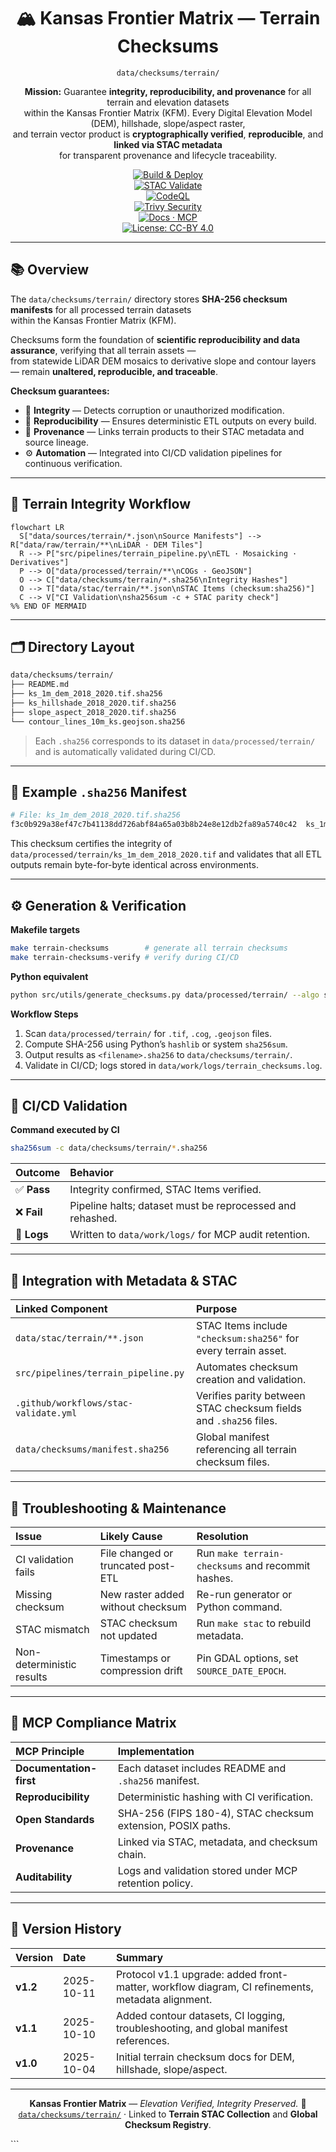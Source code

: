 <div align="center">

# 🏔️ Kansas Frontier Matrix — Terrain Checksums  
`data/checksums/terrain/`

**Mission:** Guarantee **integrity, reproducibility, and provenance** for all terrain and elevation datasets  
within the Kansas Frontier Matrix (KFM). Every Digital Elevation Model (DEM), hillshade, slope/aspect raster,  
and terrain vector product is **cryptographically verified**, **reproducible**, and **linked via STAC metadata**  
for transparent provenance and lifecycle traceability.

[![Build & Deploy](https://img.shields.io/github/actions/workflow/status/bartytime4life/Kansas-Frontier-Matrix/site.yml?label=Build%20%26%20Deploy)](../../../.github/workflows/site.yml)  
[![STAC Validate](https://img.shields.io/badge/STAC-validate-blue)](../../../.github/workflows/stac-validate.yml)  
[![CodeQL](https://img.shields.io/github/actions/workflow/status/bartytime4life/Kansas-Frontier-Matrix/codeql.yml?label=CodeQL)](../../../.github/workflows/codeql.yml)  
[![Trivy Security](https://img.shields.io/github/actions/workflow/status/bartytime4life/Kansas-Frontier-Matrix/trivy.yml?label=Trivy%20Security)](../../../.github/workflows/trivy.yml)  
[![Docs · MCP](https://img.shields.io/badge/Docs-MCP-blue)](../../../docs/)  
[![License: CC-BY 4.0](https://img.shields.io/badge/License-CC--BY%204.0-green)](../../../LICENSE)

</div>

---

## 📚 Overview

The `data/checksums/terrain/` directory stores **SHA-256 checksum manifests** for all processed terrain datasets  
within the Kansas Frontier Matrix (KFM).  

Checksums form the foundation of **scientific reproducibility and data assurance**, verifying that all terrain assets —  
from statewide LiDAR DEM mosaics to derivative slope and contour layers — remain **unaltered, reproducible, and traceable**.

**Checksum guarantees:**
- 🧱 **Integrity** — Detects corruption or unauthorized modification.  
- 🔁 **Reproducibility** — Ensures deterministic ETL outputs on every build.  
- 🔗 **Provenance** — Links terrain products to their STAC metadata and source lineage.  
- ⚙️ **Automation** — Integrated into CI/CD validation pipelines for continuous verification.  

---

## 🧭 Terrain Integrity Workflow

```mermaid
flowchart LR
  S["data/sources/terrain/*.json\nSource Manifests"] --> R["data/raw/terrain/**\nLiDAR · DEM Tiles"]
  R --> P["src/pipelines/terrain_pipeline.py\nETL · Mosaicking · Derivatives"]
  P --> O["data/processed/terrain/**\nCOGs · GeoJSON"]
  O --> C["data/checksums/terrain/*.sha256\nIntegrity Hashes"]
  O --> T["data/stac/terrain/**.json\nSTAC Items (checksum:sha256)"]
  C --> V["CI Validation\nsha256sum -c + STAC parity check"]
%% END OF MERMAID
````

<!-- END OF MERMAID -->

---

## 🗂️ Directory Layout

```bash
data/checksums/terrain/
├── README.md
├── ks_1m_dem_2018_2020.tif.sha256
├── ks_hillshade_2018_2020.tif.sha256
├── slope_aspect_2018_2020.tif.sha256
└── contour_lines_10m_ks.geojson.sha256
```

> Each `.sha256` corresponds to its dataset in `data/processed/terrain/`
> and is automatically validated during CI/CD.

---

## 🧮 Example `.sha256` Manifest

```bash
# File: ks_1m_dem_2018_2020.tif.sha256
f3c0b929a38ef47c7b41138dd726abf84a65a03b8b24e8e12db2fa89a5740c42  ks_1m_dem_2018_2020.tif
```

This checksum certifies the integrity of
`data/processed/terrain/ks_1m_dem_2018_2020.tif`
and validates that all ETL outputs remain byte-for-byte identical across environments.

---

## ⚙️ Generation & Verification

**Makefile targets**

```bash
make terrain-checksums        # generate all terrain checksums
make terrain-checksums-verify # verify during CI/CD
```

**Python equivalent**

```bash
python src/utils/generate_checksums.py data/processed/terrain/ --algo sha256
```

**Workflow Steps**

1. Scan `data/processed/terrain/` for `.tif`, `.cog`, `.geojson` files.
2. Compute SHA-256 using Python’s `hashlib` or system `sha256sum`.
3. Output results as `<filename>.sha256` to `data/checksums/terrain/`.
4. Validate in CI/CD; logs stored in `data/work/logs/terrain_checksums.log`.

---

## 🧰 CI/CD Validation

**Command executed by CI**

```bash
sha256sum -c data/checksums/terrain/*.sha256
```

| Outcome     | Behavior                                                  |
| :---------- | :-------------------------------------------------------- |
| ✅ **Pass**  | Integrity confirmed, STAC Items verified.                 |
| ❌ **Fail**  | Pipeline halts; dataset must be reprocessed and rehashed. |
| 🧾 **Logs** | Written to `data/work/logs/` for MCP audit retention.     |

---

## 🔗 Integration with Metadata & STAC

| Linked Component                      | Purpose                                                           |
| :------------------------------------ | :---------------------------------------------------------------- |
| `data/stac/terrain/**.json`           | STAC Items include `"checksum:sha256"` for every terrain asset.   |
| `src/pipelines/terrain_pipeline.py`   | Automates checksum creation and validation.                       |
| `.github/workflows/stac-validate.yml` | Verifies parity between STAC checksum fields and `.sha256` files. |
| `data/checksums/manifest.sha256`      | Global manifest referencing all terrain checksum files.           |

---

## 🧩 Troubleshooting & Maintenance

| Issue                     | Likely Cause                       | Resolution                                        |
| :------------------------ | :--------------------------------- | :------------------------------------------------ |
| CI validation fails       | File changed or truncated post-ETL | Run `make terrain-checksums` and recommit hashes. |
| Missing checksum          | New raster added without checksum  | Re-run generator or Python command.               |
| STAC mismatch             | STAC checksum not updated          | Run `make stac` to rebuild metadata.              |
| Non-deterministic results | Timestamps or compression drift    | Pin GDAL options, set `SOURCE_DATE_EPOCH`.        |

---

## 🧠 MCP Compliance Matrix

| MCP Principle           | Implementation                                              |
| :---------------------- | :---------------------------------------------------------- |
| **Documentation-first** | Each dataset includes README and `.sha256` manifest.        |
| **Reproducibility**     | Deterministic hashing with CI verification.                 |
| **Open Standards**      | SHA-256 (FIPS 180-4), STAC checksum extension, POSIX paths. |
| **Provenance**          | Linked via STAC, metadata, and checksum chain.              |
| **Auditability**        | Logs and validation stored under MCP retention policy.      |

---

## 📅 Version History

| Version  | Date       | Summary                                                                                          |
| :------- | :--------- | :----------------------------------------------------------------------------------------------- |
| **v1.2** | 2025-10-11 | Protocol v1.1 upgrade: added front-matter, workflow diagram, CI refinements, metadata alignment. |
| **v1.1** | 2025-10-10 | Added contour datasets, CI logging, troubleshooting, and global manifest references.             |
| **v1.0** | 2025-10-04 | Initial terrain checksum docs for DEM, hillshade, slope/aspect.                                  |

---

<div align="center">

**Kansas Frontier Matrix** — *Elevation Verified, Integrity Preserved.*
📍 [`data/checksums/terrain/`](.) · Linked to **Terrain STAC Collection** and **Global Checksum Registry**.

</div>
```

